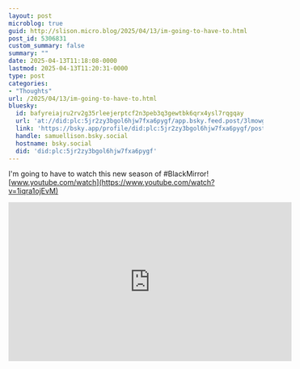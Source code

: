 ```yaml
---
layout: post
microblog: true
guid: http://slison.micro.blog/2025/04/13/im-going-to-have-to.html
post_id: 5306831
custom_summary: false
summary: ""
date: 2025-04-13T11:18:08-0000
lastmod: 2025-04-13T11:20:31-0000
type: post
categories:
- "Thoughts"
url: /2025/04/13/im-going-to-have-to.html
bluesky:
  id: bafyreiajru2rv2g35rleejerptcf2n3peb3q3gewtbk6qrx4ysl7rqgqay
  url: 'at://did:plc:5jr2zy3bgol6hjw7fxa6pygf/app.bsky.feed.post/3lmowgbvxjw2o'
  link: 'https://bsky.app/profile/did:plc:5jr2zy3bgol6hjw7fxa6pygf/post/3lmowgbvxjw2o'
  handle: samuellison.bsky.social
  hostname: bsky.social
  did: 'did:plc:5jr2zy3bgol6hjw7fxa6pygf'
---
```

I'm going to have to watch this new season of #BlackMirror!
[www.youtube.com/watch](https://www.youtube.com/watch?v=1iqra1ojEvM)
<iframe width="560" height="315" src="https://www.youtube.com/embed/1iqra1ojEvM?si=lX3vrD3bbuCFY7cp" title="YouTube video player" frameborder="0" allow="accelerometer; autoplay; clipboard-write; encrypted-media; gyroscope; picture-in-picture; web-share" referrerpolicy="strict-origin-when-cross-origin" allowfullscreen></iframe>

